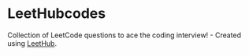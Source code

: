 # LeetHubcodes
Collection of LeetCode questions to ace the coding interview! - Created using [LeetHub](https://github.com/QasimWani/LeetHub).
